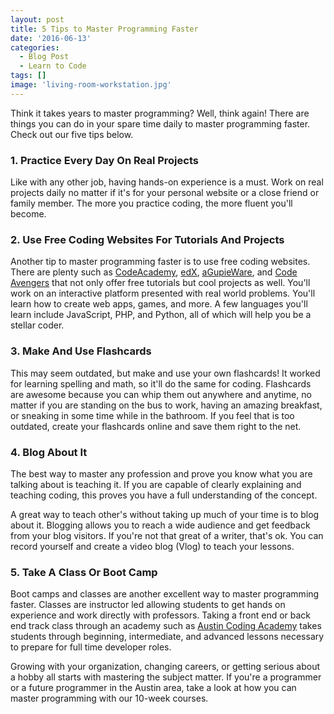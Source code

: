 ```yaml
---
layout: post
title: 5 Tips to Master Programming Faster
date: '2016-06-13'
categories:
  - Blog Post
  - Learn to Code
tags: []
image: 'living-room-workstation.jpg'
---
```



Think it takes years to master programming? Well, think again! There are things you can do in your spare time daily to master programming faster. Check out our five tips below.



### **1. Practice Every Day On Real Projects**


Like with any other job, having hands-on experience is a must. Work on real projects daily no matter if it's for your personal website or a close friend or family member. The more you practice coding, the more fluent you'll become.

### **2. Use Free Coding Websites For Tutorials And Projects**


Another tip to master programming faster is to use free coding websites. There are plenty such as [CodeAcademy](http://www.codecademy.com/), [edX](https://www.edx.org/), [aGupieWare](http://agupieware.com/), and [Code Avengers](http://www.codeavengers.com/) that not only offer free tutorials but cool projects as well. You'll work on an interactive platform presented with real world problems. You'll learn how to create web apps, games, and more. A few languages you'll learn include JavaScript, PHP, and Python, all of which will help you be a stellar coder.

### **3. Make And Use Flashcards**


This may seem outdated, but make and use your own flashcards! It worked for learning spelling and math, so it'll do the same for coding. Flashcards are awesome because you can whip them out anywhere and anytime, no matter if you are standing on the bus to work, having an amazing breakfast, or sneaking in some time while in the bathroom. If you feel that is too outdated, create your flashcards online and save them right to the net.

### **4. Blog About It**


The best way to master any profession and prove you know what you are talking about is teaching it. If you are capable of clearly explaining and teaching coding, this proves you have a full understanding of the concept.

A great way to teach other's without taking up much of your time is to blog about it. Blogging allows you to reach a wide audience and get feedback from your blog visitors. If you're not that great of a writer, that's ok. You can record yourself and create a video blog (Vlog) to teach your lessons.

### **5. Take A Class Or Boot Camp**


Boot camps and classes are another excellent way to master programming faster. Classes are instructor led allowing students to get hands on experience and work directly with professors. Taking a front end or back end track class through an academy such as [Austin Coding Academy](//www.austincodingacademy.com/) takes students through beginning, intermediate, and advanced lessons necessary to prepare for full time developer roles.

Growing with your organization, changing careers, or getting serious about a hobby all starts with mastering the subject matter. If you're a programmer or a future programmer in the Austin area, take a look at how you can master programming with our 10-week courses.
